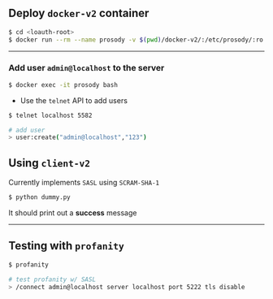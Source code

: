 ## Deploy `docker-v2` container
```bash
$ cd <loauth-root>
$ docker run --rm --name prosody -v $(pwd)/docker-v2/:/etc/prosody/:ro -p 5222:5222 -p 5582:5582 loauth/prosody
```
--------------

### Add user `admin@localhost` to the server
```bash
$ docker exec -it prosody bash
```
- Use the `telnet` API to add users
```bash
$ telnet localhost 5582

# add user 
> user:create("admin@localhost","123")
```

## Using `client-v2`
Currently implements `SASL` using `SCRAM-SHA-1`

```bash
$ python dummy.py
```
It should print out a **success** message


-----------------

## Testing with `profanity`
```bash
$ profanity

# test profanity w/ SASL
> /connect admin@localhost server localhost port 5222 tls disable
```
